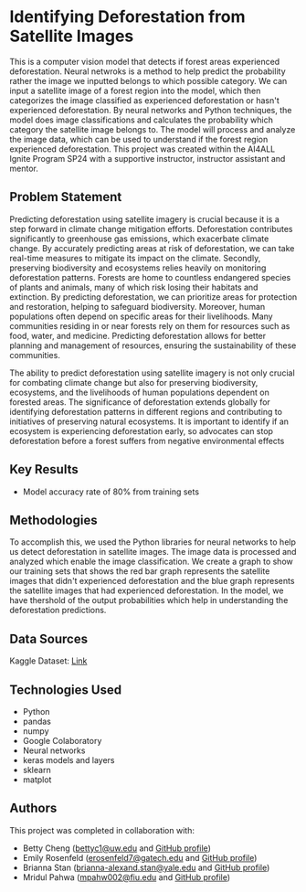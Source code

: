 # Identifying Deforestation from Satellite Images

This is a computer vision model that detects if forest areas experienced deforestation. Neural netwroks is a method to help predict the probability rather the image we inputted belongs to which possible category. We can input a satellite image of a forest region into the model, which then categorizes the image classified as experienced deforestation or hasn't experienced deforestation. By neural networks and Python techniques, the model does image classifications and calculates the probability which category the satellite image belongs to. The model will process and analyze the image data, which can be used to understand if the forest region experienced deforestation. This project was created within the AI4ALL Ignite Program SP24 with a supportive instructor, instructor assistant and mentor.

## Problem Statement <!--- do not change this line -->

Predicting deforestation using satellite imagery is crucial because it is a step forward in climate change mitigation efforts. Deforestation contributes significantly to greenhouse gas emissions, which exacerbate climate change. By accurately predicting areas at risk of deforestation, we can take real-time measures to mitigate its impact on the climate. 
Secondly, preserving biodiversity and ecosystems relies heavily on monitoring deforestation patterns. Forests are home to countless endangered species of plants and animals, many of which risk losing their habitats and extinction. By predicting deforestation, we can prioritize areas for protection and restoration, helping to safeguard biodiversity. Moreover, human populations often depend on specific areas for their livelihoods. Many communities residing in or near forests rely on them for resources such as food, water, and medicine. Predicting deforestation allows for better planning and management of resources, ensuring the sustainability of these communities.

The ability to predict deforestation using satellite imagery is not only crucial for combating climate change but also for preserving biodiversity, ecosystems, and the livelihoods of human populations dependent on forested areas. The significance of deforestation extends globally for identifying deforestation patterns in different regions and contributing to initiatives of preserving natural ecosystems. It is important to identify if an ecosystem is experiencing deforestation early, so advocates can stop deforestation before a forest suffers from negative environmental effects

## Key Results <!--- do not change this line -->

- Model accuracy rate of 80% from training sets


## Methodologies <!--- do not change this line -->

To accomplish this, we used the Python libraries for neural networks to help us detect deforestation in satellite images. The image data is processed and analyzed which enable the image classification. We create a graph to show our training sets that shows the red bar graph represents the satellite images that didn't experienced deforestation and the blue graph represents the satellite images that had experienced deforestation. In the model, we have thershold of the output probabilities which help in understanding the deforestation predictions.


## Data Sources <!--- do not change this line -->

Kaggle Dataset: [Link](https://www.kaggle.com/c/dsc6232-rwanda-summer2020-hw2/overview)

## Technologies Used <!--- do not change this line -->

- Python
- pandas
- numpy
- Google Colaboratory
- Neural networks
- keras models and layers
- sklearn
- matplot


## Authors <!--- do not change this line -->

This project was completed in collaboration with:
- Betty Cheng ([bettyc1@uw.edu](mailto:bettyc1@uw.edu) and [GitHub profile](https://github.com/Betty-Cheng))
- Emily Rosenfeld ([erosenfeld7@gatech.edu](mailto:erosenfeld7@gatech.edu) and [GitHub profile](https://github.com/erosenfeld2005))
- Brianna Stan ([brianna-alexand.stan@yale.edu](mailto:brianna-alexand.stan@yale.edu) and [GitHub profile](https://github.com/BriannaStan))
- Mridul Pahwa ([mpahw002@fiu.edu](mailto:mpahw002@fiu.edu) and [GitHub profile](https://github.com/mridulpahwa))
